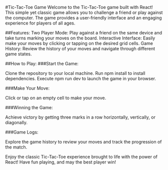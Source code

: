 #Tic-Tac-Toe Game
Welcome to the Tic-Tac-Toe game built with React! This simple yet classic game allows you to challenge a friend or play against the computer. The game provides a user-friendly interface and an engaging experience for players of all ages.

##Features:
Two Player Mode: Play against a friend on the same device and take turns marking your moves on the board.
Interactive Interface: Easily make your moves by clicking or tapping on the desired grid cells.
Game History: Review the history of your moves and navigate through different game states.

##How to Play:
###Start the Game:

Clone the repository to your local machine.
Run npm install to install dependencies.
Execute npm run dev to launch the game in your browser.

###Make Your Move:

Click or tap on an empty cell to make your move.

###Winning the Game:

Achieve victory by getting three marks in a row horizontally, vertically, or diagonally.

###Game Logs:

Explore the game history to review your moves and track the progression of the match.

Enjoy the classic Tic-Tac-Toe experience brought to life with the power of React! Have fun playing, and may the best player win!
